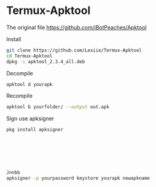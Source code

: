 # Termux-Apktool

The original file 
https://github.com/iBotPeaches/Apktool


Install 

```bash
git clone https://github.com/Lexiie/Termux-Apktool
cd Termux-Apktool
dpkg -i apktool_2.3.4_all.deb
```

Decompile

```bash
apktool d yourapk 
```

Recompile 

```bash
apktool b yourfolder/ --output out.apk
```

Sign use apksigner

```bash
pkg install apksigner







Jnnbb
apksigner -p yourpassword keystore yourapk newapkname
```
